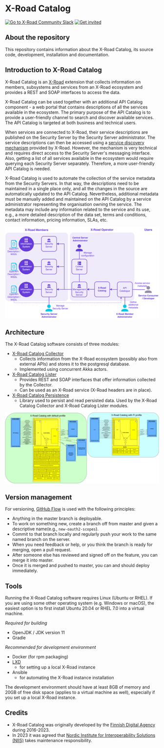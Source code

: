 # X-Road Catalog

[![Go to X-Road Community Slack](https://img.shields.io/badge/Go%20to%20Community%20Slack-grey.svg)](https://jointxroad.slack.com/)
[![Get invited](https://img.shields.io/badge/No%20Slack-Get%20invited-green.svg)](https://x-road.global/community)

## About the repository 

This repository contains information about the X-Road Catalog, its source code, development, installation and documentation.

## Introduction to X-Road Catalog

X-Road Catalog is an [X-Road](https://github.com/nordic-institute/X-Road/) extension that collects information on
members, subsystems and services from an X-Road ecosystem and provides a REST and SOAP interfaces to access the data.

X-Road Catalog can be used together with an additional API Catalog component - a web portal that contains descriptions of all the 
services available in the ecosystem. The primary purpose of the API Catalog is to provide a user-friendly channel to 
search and discover available services. The API Catalog is targeted at both business and technical users.

When services are connected to X-Road, their service descriptions are published on the Security Server by the Security 
Server administrator. The service descriptions can then be accessed using a [service discovery mechanism](https://docs.x-road.global/Protocols/pr-mrest_x-road_service_metadata_protocol_for_rest.html) 
provided by X-Road. However, the mechanism is very technical and requires direct access to the Security Server's 
messaging interface. Also, getting a list of all services available in the ecosystem would require querying each 
Security Server separately. Therefore, a more user-friendly API Catalog is needed.

X-Road Catalog is used to automate the collection of the service metadata from the Security Servers. In that way, the 
descriptions need to be maintained in a single place only, and all the changes in the source are automatically updated 
to the API Catalog. Nevertheless, additional metadata must be manually added and maintained on the API Catalog by a service 
administrator representing the organisation owning the service. The metadata may include any information related to the 
service and its use, e.g., a more detailed description of the data set, terms and conditions, contact information, 
pricing information, SLAs, etc.

![X-Road ecosystem overview](img/ecosystem.png)

## Architecture

The X-Road Catalog software consists of three modules:

- [X-Road Catalog Collector](xroad-catalog-collector/README.md)
  * Collects information from the X-Road ecosystem (possibly also from external APIs) and stores it to the postgresql database. 
  * Implemented using concurrent Akka actors. 
- [X-Road Catalog Lister](xroad-catalog-lister/README.md)
  * Provides REST and SOAP interfaces that offer information collected by the Collector. 
  * Can be used as an X-Road service (X-Road headers are in place).
- [X-Road Catalog Persistence](xroad-catalog-persistence/README.md)
  * Library used to persist and read persisted data. Used by the X-Road Catalog Collector and X-Road Catalog Lister modules.
  
![X-Road Catalog overview](img/architecture.png)

## Version management

For versioning, [GitHub Flow](https://guides.github.com/introduction/flow/) is used with the following principles:

* Anything in the master branch is deployable.
* To work on something new, create a branch off from master and given a descriptive name(e.g., `new-oauth2-scopes`).
* Commit to that branch locally and regularly push your work to the same named branch on the server.
* When you need feedback or help, or you think the branch is ready for merging, open a pull request.
* After someone else has reviewed and signed off on the feature, you can merge it into master.
* Once it is merged and pushed to master, you can and should deploy immediately.

## Tools

Running the X-Road Catalog software requires Linux (Ubuntu or RHEL). If you are using some other operating system 
(e.g. Windows or macOS), the easiest option is to first install Ubuntu 20.04 or RHEL 7.0 into a virtual machine.

*Required for building*
* OpenJDK / JDK version 11
* Gradle

*Recommended for development environment*
* Docker (for rpm packaging)
* [LXD](https://linuxcontainers.org/lxd/)
  * for setting up a local X-Road instance
* Ansible
  * for automating the X-Road instance installation

The development environment should have at least 8GB of memory and 20GB of free disk space (applies to a virtual 
machine as well), especially if you set up a local X-Road instance.

## Credits

* X-Road Catalog was originally developed by the [Finnish Digital Agency](https://dvv.fi/en) during 2016-2023.
* In 2023 it was agreed that [Nordic Institute for Interoperability Solutions (NIIS)](https://www.niis.org/) takes maintenance responsibility.